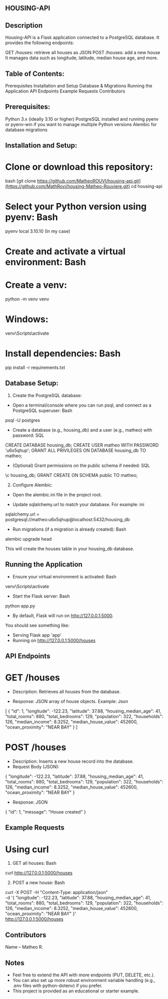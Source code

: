 ## HOUSING-API

## Description

Housing-API is a Flask application connected to a PostgreSQL database. It provides the following endpoints:

GET /houses: retrieve all houses as JSON
POST /houses: add a new house
It manages data such as longitude, latitude, median house age, and more.

## Table of Contents:

Prerequisites
Installation and Setup
Database & Migrations
Running the Application
API Endpoints
Example Requests
Contributors


## Prerequisites:

Python 3.x (ideally 3.10 or higher)
PostgreSQL installed and running
pyenv or pyenv-win if you want to manage multiple Python versions
Alembic for database migrations


## Installation and Setup:

# Clone or download this repository:

bash
[git clone https://github.com/MatheoROUVI/housing-api.git](https://github.com/MathRovi/housing-Matheo-Rouviere.git)
cd housing-api

# Select your Python version using pyenv: Bash

pyenv local 3.10.10 (In my case)

# Create and activate a virtual environment: Bash

# Create a venv:

python -m venv venv

# Windows:

venv\Scripts\activate

# Install dependencies: Bash

pip install -r requirements.txt


## Database Setup:

1. Create the PostgreSQL database:

- Open a terminal/console where you can run psql, and connect as a PostgreSQL superuser: Bash

psql -U postgres

- Create a database (e.g., housing_db) and a user (e.g., matheo) with password: SQL

CREATE DATABASE housing_db;
CREATE USER matheo WITH PASSWORD 'u6x5qhup';
GRANT ALL PRIVILEGES ON DATABASE housing_db TO matheo;

- (Optional) Grant permissions on the public schema if needed: SQL

\c housing_db;
GRANT CREATE ON SCHEMA public TO matheo;


2. Configure Alembic:

- Open the alembic.ini file in the project root.

- Update sqlalchemy.url to match your database. For example: ini

sqlalchemy.url = postgresql://matheo:u6x5qhup@localhost:5432/housing_db

- Run migrations (if a migration is already created): Bash

alembic upgrade head

This will create the houses table in your housing_db database.

## Running the Application

- Ensure your virtual environment is activated: Bash

venv\Scripts\activate

- Start the Flask server: Bash

python app.py

- By default, Flask will run on http://127.0.0.1:5000.

You should see something like:

 * Serving Flask app 'app'
 * Running on http://127.0.0.1:5000/houses 

## API Endpoints

# GET /houses

- Description: Retrieves all houses from the database.

- Response: JSON array of house objects.
Example: Json


[
  {
    "id": 1,
    "longitude": -122.23,
    "latitude": 37.88,
    "housing_median_age": 41,
    "total_rooms": 880,
    "total_bedrooms": 129,
    "population": 322,
    "households": 126,
    "median_income": 8.3252,
    "median_house_value": 452600,
    "ocean_proximity": "NEAR BAY"
  }
]


# POST /houses

- Description: Inserts a new house record into the database.
- Request Body (JSON):


{
  "longitude": -122.23,
  "latitude": 37.88,
  "housing_median_age": 41,
  "total_rooms": 880,
  "total_bedrooms": 129,
  "population": 322,
  "households": 126,
  "median_income": 8.3252,
  "median_house_value": 452600,
  "ocean_proximity": "NEAR BAY"
}

- Response: JSON


{
  "id": 1,
  "message": "House created"
}


## Example Requests

# Using curl

1. GET all houses: Bash


curl http://127.0.0.1:5000/houses

2. POST a new house: Bash


curl -X POST -H "Content-Type: application/json" \
     -d '{
           "longitude": -122.23,
           "latitude": 37.88,
           "housing_median_age": 41,
           "total_rooms": 880,
           "total_bedrooms": 129,
           "population": 322,
           "households": 126,
           "median_income": 8.3252,
           "median_house_value": 452600,
           "ocean_proximity": "NEAR BAY"
         }' \
     http://127.0.0.1:5000/houses

## Contributors
Name – Matheo R.

## Notes
- Feel free to extend the API with more endpoints (PUT, DELETE, etc.).
- You can also set up more robust environment variable handling (e.g., .env files with python-dotenv) if you prefer.
- This project is provided as an educational or starter example.

